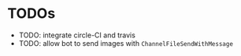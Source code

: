 # TODOs

- TODO: integrate circle-CI and travis
- TODO: allow bot to send images with `ChannelFileSendWithMessage`

